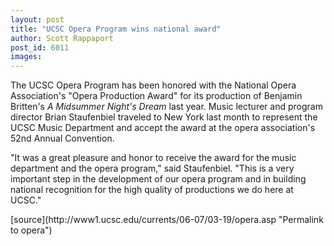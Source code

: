 ```yaml
---
layout: post
title: "UCSC Opera Program wins national award"
author: Scott Rappaport
post_id: 6011
images:
---
```


<a name="content" id="content"></a>
<p>
  The UCSC Opera Program has been honored with the National Opera Association's "Opera Production Award" for its production of Benjamin Britten's <i>A Midsummer Night's Dream</i> last year. Music lecturer and program director Brian Staufenbiel traveled to New York last month to represent the UCSC Music Department and accept the award at the opera association's 52nd Annual Convention.
</p>
<p>
  "It was a great pleasure and honor to receive the award for the music department and the opera program," said Staufenbiel. "This is a very important step in the development of our opera program and in building national recognition for the high quality of productions we do here at UCSC."
</p>
[source](http://www1.ucsc.edu/currents/06-07/03-19/opera.asp "Permalink to opera")
